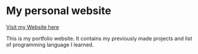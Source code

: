 # My personal website

[Visit my Website here](https://realnai.github.io/myWeb/)

This is my portfolio website. It contains my previously made projects and list of programming language I learned.
